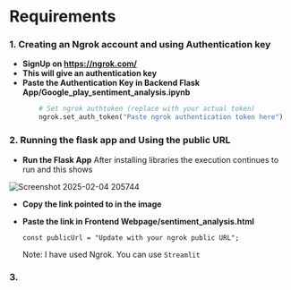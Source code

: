 # Requirements

### 1. Creating an Ngrok account and using Authentication key
- **SignUp on https://ngrok.com/**
- **This will give an authentication key**
- **Paste the Authentication Key in Backend Flask App/Google_play_sentiment_analysis.ipynb**
  ```python
      # Set ngrok authtoken (replace with your actual token)
      ngrok.set_auth_token("Paste ngrok authentication token here")
  ```
### 2. Running the flask app and Using the public URL
- **Run the Flask App**
  After installing libraries the execution continues to run and this shows
  
![Screenshot 2025-02-04 205744](https://github.com/user-attachments/assets/969c3ad9-972d-43e8-84fd-ad706de44ec5)


- **Copy the link pointed to in the image**
- **Paste the link in Frontend Webpage/sentiment_analysis.html**
  
  ```const publicUrl = "Update with your ngrok public URL"; ```
  
  Note: I have used Ngrok. You can use ```Streamlit```
  
### 3. 
